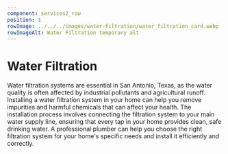 ```yaml
---
component: services2_row
position: 1
rowImage: ../../../images/water-filtration/water_filtration_card.webp
rowImageAlt: Water Filtration temporary alt
---
```

#  Water Filtration

Water filtration systems are essential in San Antonio, Texas, as the water quality is often affected by industrial pollutants and agricultural runoff. Installing a water filtration system in your home can help you remove impurities and harmful chemicals that can affect your health. The installation process involves connecting the filtration system to your main water supply line, ensuring that every tap in your home provides clean, safe drinking water. A professional plumber can help you choose the right filtration system for your home's specific needs and install it efficiently and correctly.
